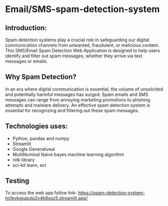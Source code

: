 # Email/SMS-spam-detection-system

## Introduction:

Spam detection systems play a crucial role in safeguarding our digital communication channels from unwanted, fraudulent, or malicious content. This SMS/Email Spam Detection Web Application is designed to help users identify and filter out spam messages, whether they arrive via text messages or emails.

## Why Spam Detection?

In an era where digital communication is essential, the volume of unsolicited and potentially harmful messages has surged. Spam emails and SMS messages can range from annoying marketing promotions to phishing attempts and malware delivery. An effective spam detection system is essential for recognizing and filtering out these spam messages.

## Technologies uses:
- Python, pandas and numpy
- Streamlit
- Google Generativeai
- MultiNominal Naive bayes machine learning algorithm
- nltk library
- sci-kit learn, ect

## Testing 
<!-- To access the web app follow link- https://text-spam-detection-system-8oqenhhkagkzpcg7yxfx96.streamlit.app/ -->
To access the web app follow link- https://spam-detection-system-hcfevkgjuputp2v4k8xgz5.streamlit.app/

